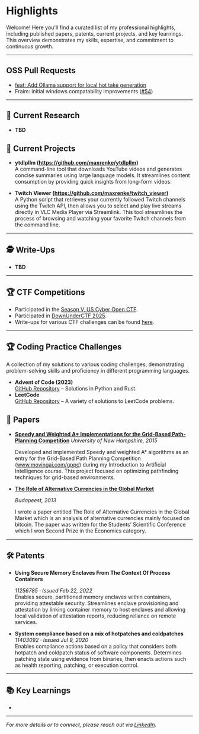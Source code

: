 # Highlights

Welcome! Here you'll find a curated list of my professional highlights, including published papers, patents, current projects, and key learnings. This overview demonstrates my skills, expertise, and commitment to continuous growth.

---

## OSS Pull Requests

- [feat: Add Ollama support for local hot take generation](https://github.com/Zoz24/hot-take-generator/pull/2#pullrequestreview-3025324043)
- Fraim: initial windows compatability improvements ([#54](https://github.com/fraim-dev/fraim/pull/54))

---

## 🔬 Current Research

- **TBD**  
    

## 🚀 Current Projects

- **ytdlpllm (https://github.com/maxrenke/ytdlpllm)**  
    A command-line tool that downloads YouTube videos and generates concise summaries using large language models. It streamlines content consumption by providing quick insights from long-form videos.

- **Twitch Viewer (https://github.com/maxrenke/twitch_viewer)**  
    A Python script that retrieves your currently followed Twitch channels using the Twitch API, then allows you to select and play live streams directly in VLC Media Player via Streamlink. This tool streamlines the process of browsing and watching your favorite Twitch channels from the command line.

---

## 🕵️ Write-Ups

- **TBD**  

---

## 🏆 CTF Competitions

- Participated in the [Season V, US Cyber Open CTF](https://badgr.com/public/assertions/Uw4ACvcgT72QwxMcXb-7Mw).
- Participated in [DownUnderCTF 2025](ductf-maxrenke-certificate.png).
- Write-ups for various CTF challenges can be found [here](https://github.com/maxrenke/ctf_writeups).

---

## 🏆 Coding Practice Challenges

A collection of my solutions to various coding challenges, demonstrating problem-solving skills and proficiency in different programming languages.

- **Advent of Code (2023)**  
    [GitHub Repository](https://github.com/maxrenke?tab=repositories&q=advent&type&language&sort) – Solutions in Python and Rust.
- **LeetCode**  
    [GitHub Repository](https://github.com/maxrenke/leetcode) – A variety of solutions to LeetCode problems.



## 📄 Papers

- **[Speedy and Weighted A* Implementations for the Grid-Based Path-Planning Competition](https://maxrenke.com/gppc_2015_maxwell_renke.pdf)**
    *University of New Hampshire, 2015*

    Developed and implemented Speedy and weighted A* algorithms as an entry for the Grid-Based Path Planning Competition (www.movingai.com/gppc) during my Introduction to Artificial Intelligence course. This project focused on optimizing pathfinding techniques for grid-based environments.

- **[The Role of Alternative Currencies in the Global Market](https://maxrenke.com/bitcoin_research.pdf)**

    *Budapeest, 2013*

    I wrote a paper entitled The Role of Alternative Currencies in the Global Market which is an analysis of alternative currencies mainly focused on bitcoin. The paper was written for the Students’ Scientific Conference which I won Second Prize in the Economics category.


---

## 🛠️ Patents

- **Using Secure Memory Enclaves From The Context Of Process Containers**

    *11256785 · Issued Feb 22, 2022*  
    Enables secure, partitioned memory enclaves within containers, providing attestable security. Streamlines enclave provisioning and attestation by linking container memory to host enclaves and allowing local validation of attestation reports, reducing reliance on remote services.

- **System compliance based on a mix of hotpatches and coldpatches**  
    *11403092 · Issued Jul 9, 2020*  
    Enables compliance actions based on a policy that considers both hotpatch and coldpatch status of software components. Determines patching state using evidence from binaries, then enacts actions such as health reporting, patching, or execution control.

---

## 📚 Key Learnings

- 

---

*For more details or to connect, please reach out via [LinkedIn](https://www.linkedin.com/in/maxrenke).*


